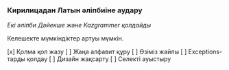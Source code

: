 ### Кирилицадан Латын әліпбиіне аудару

*Екі әліпби Дәйекше және Kazgrammer қолдайды*

Келешекте мүмкіндіктер артуы мүмкін.

[x] Қолма қол жазу
[ ] Жаңа алфавит құру
[ ] Өзіміз жайлы
[ ] Exceptions-тарды қолдау
[ ] Дизайн жақсарту
[ ] Селекті ауыстыру
